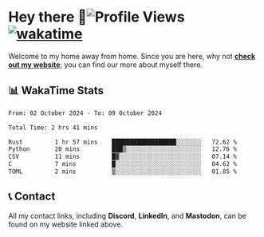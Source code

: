 # Hey there :wave:![Profile Views](https://komarev.com/ghpvc/?username=skifli) [![wakatime](https://wakatime.com/badge/user/b4317b02-0c6d-457b-82a4-a448b8a8d1df.svg)](https://wakatime.com/@b4317b02-0c6d-457b-82a4-a448b8a8d1df)

Welcome to my home away from home. Since you are here, why not [**check out my website**](https://skifli.github.io); you can find our more about myself there.

## 📊 WakaTime Stats

<!--START_SECTION:waka-->

```txt
From: 02 October 2024 - To: 09 October 2024

Total Time: 2 hrs 41 mins

Rust         1 hr 57 mins    ██████████████████░░░░░░░   72.62 %
Python       20 mins         ███▒░░░░░░░░░░░░░░░░░░░░░   12.76 %
CSV          11 mins         █▓░░░░░░░░░░░░░░░░░░░░░░░   07.14 %
C            7 mins          █░░░░░░░░░░░░░░░░░░░░░░░░   04.62 %
TOML         2 mins          ▒░░░░░░░░░░░░░░░░░░░░░░░░   01.85 %
```

<!--END_SECTION:waka-->

## 📞 Contact

All my contact links, including **Discord**, **LinkedIn**, and **Mastodon**, can be found on my website linked above.
